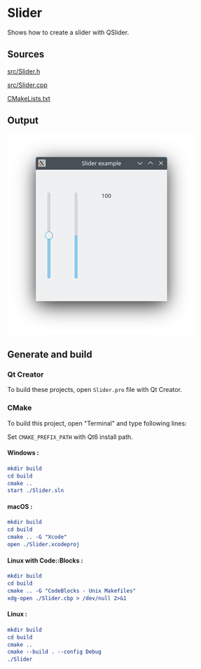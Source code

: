 # Slider

Shows how to create a slider with QSlider.

## Sources

[src/Slider.h](src/Slider.h)

[src/Slider.cpp](src/Slider.cpp)

[CMakeLists.txt](CMakeLists.txt)

## Output

![Screenshot](../../../docs/Pictures/Slider.png)

## Generate and build

### Qt Creator

To build these projects, open `Slider.pro` file with Qt Creator.

### CMake

To build this project, open "Terminal" and type following lines:

Set `CMAKE_PREFIX_PATH` with Qt6 install path.

#### Windows :

``` cmake
mkdir build
cd build
cmake ..
start ./Slider.sln
```

#### macOS :

``` cmake
mkdir build
cd build
cmake .. -G "Xcode"
open ./Slider.xcodeproj
```

#### Linux with Code::Blocks :

``` cmake
mkdir build
cd build
cmake .. -G "CodeBlocks - Unix Makefiles"
xdg-open ./Slider.cbp > /dev/null 2>&1
```

#### Linux :

``` cmake
mkdir build
cd build
cmake .. 
cmake --build . --config Debug
./Slider
```
